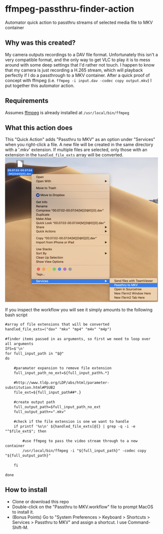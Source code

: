# ffmpeg-passthru-finder-action
Automator quick action to passthru streams of selected media file to MKV container

## Why was this created?
My camera outputs recordings to a DAV file format.  Unfortunately this isn't a very compatible format, and the only way to get VLC to play it is to mess around with some deep settings that I'd rather not touch.  I happen to know that my camera is just recording a H.265 stream, which will playback perfectly if I do a passthrough to a MKV container.  After a quick proof of concept with ffmpeg (i.e. `ffmpeg -i input.dav -codec copy output.mkv`) I put together this automator action.  

## Requirements
Assumes [ffmpeg](https://ffmpeg.org) is already installed at `/usr/local/bin/ffmpeg`

## What this action does
This "Quick Action" adds "Passthru to MKV" as an option under "Services" when you right-click a file.  A new file will be created in the same directory with a '.mkv' extension.  If multiple files are selected, only those with an extension in the `handled_file_exts` array will be converted.
![Screenshot of Services menu](example.png "Screenshot of Services menu")

If you inspect the workflow you will see it simply amounts to the following bash script

```
#array of file extensions that will be converted
handled_file_exts=("dav" "mkv" "mp4" "m4v" "m4p")

#finder items passed in as arguments, so first we need to loop over all arguments
IFS=$'\n'
for full_input_path in "$@"
do

	#paramater expansion to remove file extension
	full_input_path_no_ext=${full_input_path%.*}

	#http://www.tldp.org/LDP/abs/html/parameter-substitution.html#PSUB2
	file_ext=${full_input_path##*.}

	#create output path
	full_output_path=$full_input_path_no_ext
	full_output_path+=".mkv"

	#check if the file extension is one we want to handle
	if printf '%s\n' ${handled_file_exts[@]} | grep -q -i -e "^$file_ext$"; then

    	#use ffmpeg to pass the video stream through to a new container
		/usr/local/bin/ffmpeg -i "${full_input_path}" -codec copy "${full_output_path}"

	fi

done

```

## How to install
* Clone or download this repo
* Double-click on the "Passthru to MKV.workflow" file to prompt MacOS to install it.
* (Bonus Points) Go to "System Preferences > Keyboard > Shortcuts > Services > Passthru to MKV" and assign a shortcut.  I use Command-Shift-M.
